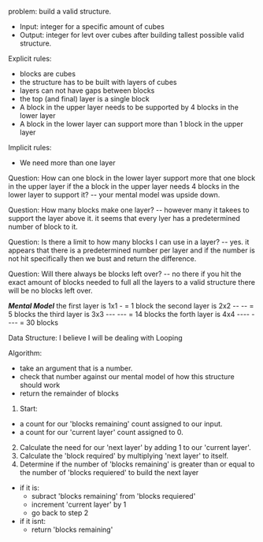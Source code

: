 problem: build a valid structure. 
- Input: integer for a specific amount of cubes
- Output: integer for levt over cubes after building tallest possible valid structure.

Explicit rules: 
- blocks are cubes
- the structure has to be built with layers of cubes
- layers can not have gaps between blocks
- the top (and final) layer is a single block
- A block in the upper layer needs to be supported by 4 blocks in the lower layer
- A block in the lower layer can support more than 1 block in the upper layer

Implicit rules: 
- We need more than one layer 

Question: How can one block in the lower layer support more that one block in the upper layer if the a block in the upper layer needs 4 blocks in the lower layer to support it? -- your mental model was upside down. 

Question: How many blocks make one layer? -- however many it takees to support the layer above it. it seems that every lyer has a predetermined number of block to it. 

Question: Is there a limit to how many blocks I can use in a layer? -- yes. it appears that there is a predetermined number per layer and if the number is not hit specifically then we bust and return the difference.

Question: Will there always be blocks left over? -- no there if you hit the exact amount of blocks needed to full all the layers to a valid structure there will be no blocks left over.


***Mental Model***
the first layer is 1x1        -       = 1 block
the second layer is 2x2     -- --     = 5 blocks
the third layer is 3x3     --- ---    = 14 blocks
the forth layer is 4x4    ---- ----   = 30 blocks


Data Structure: 
I believe I will be dealing with Looping 


Algorithm:

- take an argument that is a number.
- check that number against our mental model of how this structure should work
- return the remainder of blocks

1. Start:
  - a count for our 'blocks remaining' count assigned to our input. 
  - a count for our 'current layer' count assigned to 0.
2. Calculate the need for our 'next layer' by adding 1 to our 'current layer'.
3. Calculate the 'block required' by multiplying 'next layer' to itself.
4. Determine if the number of 'blocks remaining' is greater than or equal to the number of 'blocks requiered' to build the next layer
  - if it is:
    - subract 'blocks remaining' from 'blocks requiered'
    - increment 'current layer' by 1
    - go back to step 2
  - if it isnt:
    - return 'blocks remaining'




